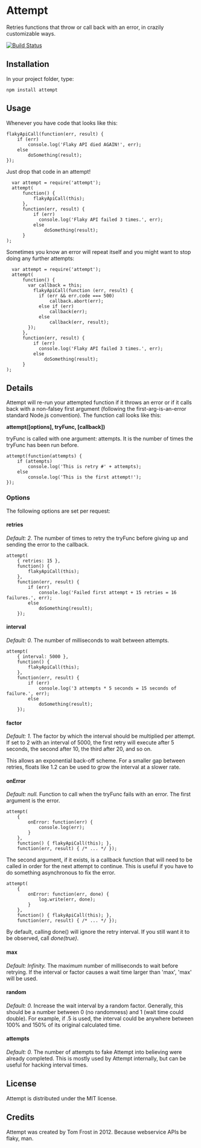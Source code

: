 # Attempt
Retries functions that throw or call back with an error, in crazily
customizable ways.

[![Build Status](https://secure.travis-ci.org/TomFrost/node-attempt.png?branch=master)](http://travis-ci.org/TomFrost/node-attempt)

## Installation
In your project folder, type:

	npm install attempt

## Usage
Whenever you have code that looks like this:

	flakyApiCall(function(err, result) {
	    if (err)
	        console.log('Flaky API died AGAIN!', err);
	    else
	        doSomething(result);
	});

Just drop that code in an attempt!

	  var attempt = require('attempt');
	  attempt(
	      function() {
	          flakyApiCall(this);
	      },
	      function(err, result) {
	          if (err)
                console.log('Flaky API failed 3 times.', err);
	          else
	              doSomething(result);
	      }
    );

Sometimes you know an error will repeat itself and you might want to stop
doing any further attempts:

	  var attempt = require('attempt');
	  attempt(
	      function() {
            var callback = this;
	          flakyApiCall(function (err, result) {
                if (err && err.code === 500)
                    callback.abort(err);
                else if (err)
                    callback(err);
                else
                    callback(err, result);
            });
	      },
	      function(err, result) {
	          if (err)
                console.log('Flaky API failed 3 times.', err);
	          else
	              doSomething(result);
	      }
    );

## Details
Attempt will re-run your attempted function if it throws an error or if it
calls back with a non-falsey first argument (following the first-arg-is-an-error
standard Node.js convention).  The function call looks like this:

**attempt([options], tryFunc, [callback])**

tryFunc is called with one argument: attempts.  It is the number of times the
tryFunc has been run before.

	attempt(function(attempts) {
		if (attempts)
			console.log('This is retry #' + attempts);
		else
			console.log('This is the first attempt!');
	});

### Options
The following options are set per request:

#### retries
*Default: 2.* The number of times to retry the tryFunc before giving up and sending the error to the callback.

	attempt(
		{ retries: 15 },
		function() {
			flakyApiCall(this);
		},
		function(err, result) {
			if (err)
				console.log('Failed first attempt + 15 retries = 16 failures.', err);
			else
				doSomething(result);
		});

#### interval
*Default: 0.* The number of milliseconds to wait between attempts.

	attempt(
		{ interval: 5000 },
		function() {
	        flakyApiCall(this);
	    },
	    function(err, result) {
	        if (err)
	            console.log('3 attempts * 5 seconds = 15 seconds of failure.', err);
	        else
	            doSomething(result);
	    });

#### factor
*Default: 1.* The factor by which the interval should be multiplied per
attempt.  If set to 2 with an interval of 5000, the first retry will execute
after 5 seconds, the second after 10, the third after 20, and so on.

This allows an exponential back-off scheme.  For a smaller gap between retries,
floats like 1.2 can be used to grow the interval at a slower rate.

#### onError
*Default: null.* Function to call when the tryFunc fails with an error.  The
first argument is the error.

	attempt(
		{
			onError: function(err) {
				console.log(err);
			}
		},
		function() { flakyApiCall(this); },
		function(err, result) { /* ... */ });

The second argument, if it exists, is a callback function that will need to be
called in order for the next attempt to continue.  This is useful if you have
to do something asynchronous to fix the error.

	attempt(
		{
			onError: function(err, done) {
        		log.write(err, done);
        	}
        },
        function() { flakyApiCall(this); },
		function(err, result) { /* ... */ });

By default, calling done() will ignore the retry interval.  If you still want
it to be observed, call *done(true)*.

#### max
*Default: Infinity.* The maximum number of milliseconds to wait before retrying.
If the interval or factor causes a wait time larger than 'max', 'max' will
be used.

#### random
*Default: 0.* Increase the wait interval by a random factor. Generally, this
should be a number between 0 (no randomness) and 1 (wait time could double).
For example, if .5 is used, the interval could be anywhere between 100% and
150% of its original calculated time.

#### attempts
*Default: 0.* The number of attempts to fake Attempt into believing were
already completed.  This is mostly used by Attempt internally, but can be
useful for hacking interval times.

## License
Attempt is distributed under the MIT license.

## Credits
Attempt was created by Tom Frost in 2012.  Because webservice APIs be flaky,
man.
